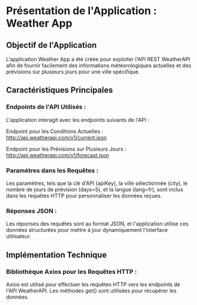 # Présentation de l'Application : Weather App

## Objectif de l'Application

L'application Weather App a été créée pour exploiter l'API REST
WeatherAPI afin de fournir facilement des informations
météorologiques actuelles et des prévisions sur plusieurs jours pour
une ville spécifique.

## Caractéristiques Principales

### Endpoints de l'API Utilisés :

L'application interagit avec les endpoints suivants de l'API :

Endpoint pour les Conditions Actuelles :
http://api.weatherapi.com/v1/current.json

Endpoint pour les Prévisions sur Plusieurs Jours :
http://api.weatherapi.com/v1/forecast.json

### Paramètres dans les Requêtes :

Les paramètres, tels que la clé d'API (apiKey), la ville
sélectionnée (city), le nombre de jours de prévision (days=5),
et la langue (lang=fr), sont inclus dans les requêtes HTTP
pour personnaliser les données reçues.

### Réponses JSON :

Les réponses des requêtes sont au format JSON, et
l'application utilise ces données structurées pour mettre à
jour dynamiquement l'interface utilisateur.

## Implémentation Technique

### Bibliothèque Axios pour les Requêtes HTTP :
Axios est utilisé pour effectuer les requêtes HTTP vers les
endpoints de l'API WeatherAPI. Les méthodes get() sont
utilisées pour récupérer les données.

